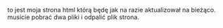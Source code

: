 to jest moja strona html którą będę jak na razie aktualizował na bieżąco.
musicie pobrać dwa pliki i odpalić plik strona.
